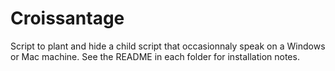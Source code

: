 # Croissantage
Script to plant and hide a child script that occasionnaly speak on a Windows or Mac machine.
See the README in each folder for installation notes.
